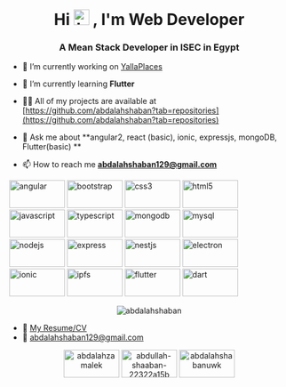 <h1 align="center">Hi <img src="https://user-images.githubusercontent.com/1303154/88677602-1635ba80-d120-11ea-84d8-d263ba5fc3c0.gif" width="28px" alt="hi">
, I'm Web Developer</h1>
<h3 align="center">A Mean Stack Developer in ISEC in Egypt</h3>

* 🔭 I’m currently working on [YallaPlaces](https://drive.google.com/file/d/1OeB9A9LKI_UIo5Kf1VRqddShlZcUlD9h/view?usp=sharing)

* 🌱 I’m currently learning **Flutter**

* 👨‍💻 All of my projects are available at [https://github.com/abdalahshaban?tab=repositories](https://github.com/abdalahshaban?tab=repositories)

* 💬 Ask me about **angular2, react (basic), ionic, expressjs, mongoDB, Flutter(basic) **

* 📫 How to reach me **abdalahshaban129@gmail.com**

<p align="left">

<img longdesc="https://www.w3schools.com/tags/tag_img.asp" src="https://cdn.jsdelivr.net/npm/simple-icons@3.1.0/icons/angular.svg" alt="angular" width="100" height="50"/>
<img src="https://cdn.jsdelivr.net/npm/simple-icons@3.1.0/icons/bootstrap.svg" alt="bootstrap" width="100" height="50"/>
<img src="https://cdn.jsdelivr.net/npm/simple-icons@3.1.0/icons/css3.svg" alt="css3" width="100" height="50"/> 
<img src="https://cdn.jsdelivr.net/npm/simple-icons@3.1.0/icons/html5.svg" alt="html5" width="100" height="50"/>
<img src="https://cdn.jsdelivr.net/npm/simple-icons@3.1.0/icons/javascript.svg" alt="javascript" width="100" height="50"/> 
<img src="https://cdn.jsdelivr.net/npm/simple-icons@3.1.0/icons/typescript.svg" alt="typescript" width="100" height="50"/> 
<img src="https://cdn.jsdelivr.net/npm/simple-icons@3.1.0/icons/mongodb.svg" alt="mongodb" width="100" height="50"/>
<img src="https://cdn.jsdelivr.net/npm/simple-icons@3.1.0/icons/mysql.svg" alt="mysql" width="100" height="50"/> 
<img src="https://devicons.github.io/devicon/devicon.git/icons/nodejs/nodejs-original-wordmark.svg" alt="nodejs" width="100" height="50"/> 
<img src="https://devicons.github.io/devicon/devicon.git/icons/express/express-original-wordmark.svg" alt="express" width="100" height="50"/>
<img src="https://cdn.jsdelivr.net/npm/simple-icons@3.1.0/icons/nestjs.svg" alt="nestjs" width="100" height="50"/>
<img src="https://cdn.jsdelivr.net/npm/simple-icons@3.1.0/icons/electron.svg" alt="electron" width="100" height="50"/>
<img src="https://cdn.jsdelivr.net/npm/simple-icons@3.1.0/icons/ionic.svg" alt="ionic" width="100" height="50"/>
<img src="https://cdn.jsdelivr.net/npm/simple-icons@3.1.0/icons/ipfs.svg" alt="ipfs" width="100" height="50"/>
<img src="https://cdn.jsdelivr.net/npm/simple-icons@3.1.0/icons/flutter.svg" alt="flutter" width="100" height="50"/> 
<img src="https://cdn.jsdelivr.net/npm/simple-icons@3.1.0/icons/dart.svg" alt="dart" width="100" height="50"/></p>
  <p align="center">
 <img src="https://github-readme-stats.vercel.app/api?username=abdalahshaban&show_icons=true" alt="abdalahshaban" /> </p>

* :paperclip: [My Resume/CV](https://drive.google.com/file/d/1YeqDIGNjghlYBKY2vddHgTGN8n4M0qdQ/view?usp=sharing)
* :email: abdalahshaban129@gmail.com

<p align="center">
<a href="https://twitter.com/abdalahzamalek" target="blank"><img align="center" src="https://cdn.jsdelivr.net/npm/simple-icons@3.0.1/icons/twitter.svg" alt="abdalahzamalek" width="100" height="50"/></a>
<a href="https://linkedin.com/in/abdullah-shaaban-22322a15b" target="blank"><img align="center" src="https://cdn.jsdelivr.net/npm/simple-icons@3.0.1/icons/linkedin.svg" alt="abdullah-shaaban-22322a15b" width="100" height="50"/></a>
<a href="https://fb.com/abdalahshabanuwk" target="blank"><img align="center" src="https://cdn.jsdelivr.net/npm/simple-icons@3.0.1/icons/facebook.svg" alt="abdalahshabanuwk" width="100" height="50"/></a>
</p>
